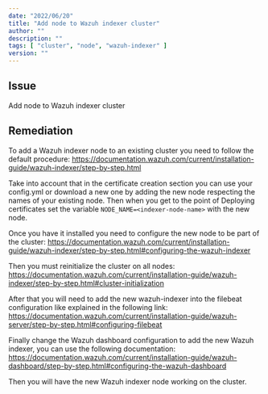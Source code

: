```yaml
---
date: "2022/06/20"
title: "Add node to Wazuh indexer cluster"
author: ""
description: ""
tags: [ "cluster", "node", "wazuh-indexer" ]
version: ""
---
```


## Issue

Add node to Wazuh indexer cluster

## Remediation

To add a Wazuh indexer node to an existing cluster you need to follow the default procedure:
https://documentation.wazuh.com/current/installation-guide/wazuh-indexer/step-by-step.html

Take into account that in the certificate creation section you can use your config.yml or download a new one by adding the new node respecting the names of your existing node. Then when you get to the point of Deploying certificates set the variable `NODE_NAME=<indexer-node-name>` with the new node.

Once you have it installed you need to configure the new node to be part of the cluster:
https://documentation.wazuh.com/current/installation-guide/wazuh-indexer/step-by-step.html#configuring-the-wazuh-indexer

Then you must reinitialize the cluster on all nodes:
https://documentation.wazuh.com/current/installation-guide/wazuh-indexer/step-by-step.html#cluster-initialization

After that you will need to add the new wazuh-indexer into the filebeat configuration like explained in the following link:
https://documentation.wazuh.com/current/installation-guide/wazuh-server/step-by-step.html#configuring-filebeat

Finally change the Wazuh dashboard configuration to add the new Wazuh indexer, you can use the following documentation:
https://documentation.wazuh.com/current/installation-guide/wazuh-dashboard/step-by-step.html#configuring-the-wazuh-dashboard

Then you will have the new Wazuh indexer node working on the cluster.

